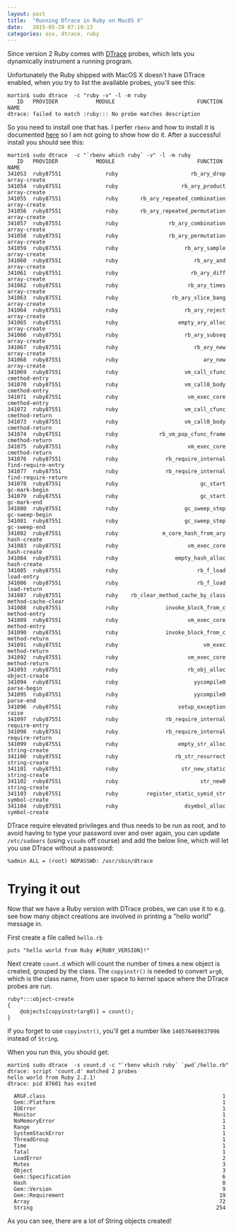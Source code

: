 ```yaml
---
layout: post
title:  "Running DTrace in Ruby on MacOS X"
date:   2015-05-29 07:19:13
categories: osx, dtrace, ruby
---
```

Since version 2 Ruby comes with [DTrace](http://dtrace.org/blogs/about/) probes, 
which lets you dynamically instrument a running program.

Unfortunately the Ruby shipped with MacOS X doesn't have DTrace enabled, when you try to list the available probes,
you'll see this:

    martin$ sudo dtrace  -c "ruby -v" -l -m ruby
       ID   PROVIDER            MODULE                          FUNCTION NAME
    dtrace: failed to match :ruby::: No probe matches description


So you need to install one that has. I perfer `rbenv` and how to install it is documented
[here](https://github.com/sstephenson/rbenv) so I am not going to show how do it. 
After a successful install you should see this:

    martin$ sudo dtrace  -c "`rbenv which ruby` -v" -l -m ruby
       ID   PROVIDER            MODULE                          FUNCTION NAME
    341053  ruby87551              ruby                       rb_ary_drop array-create
    341054  ruby87551              ruby                    rb_ary_product array-create
    341055  ruby87551              ruby       rb_ary_repeated_combination array-create
    341056  ruby87551              ruby       rb_ary_repeated_permutation array-create
    341057  ruby87551              ruby                rb_ary_combination array-create
    341058  ruby87551              ruby                rb_ary_permutation array-create
    341059  ruby87551              ruby                     rb_ary_sample array-create
    341060  ruby87551              ruby                        rb_ary_and array-create
    341061  ruby87551              ruby                       rb_ary_diff array-create
    341062  ruby87551              ruby                      rb_ary_times array-create
    341063  ruby87551              ruby                 rb_ary_slice_bang array-create
    341064  ruby87551              ruby                     rb_ary_reject array-create
    341065  ruby87551              ruby                   empty_ary_alloc array-create
    341066  ruby87551              ruby                     rb_ary_subseq array-create
    341067  ruby87551              ruby                        rb_ary_new array-create
    341068  ruby87551              ruby                           ary_new array-create
    341069  ruby87551              ruby                     vm_call_cfunc cmethod-entry
    341070  ruby87551              ruby                     vm_call0_body cmethod-entry
    341071  ruby87551              ruby                      vm_exec_core cmethod-entry
    341072  ruby87551              ruby                     vm_call_cfunc cmethod-return
    341073  ruby87551              ruby                     vm_call0_body cmethod-return
    341074  ruby87551              ruby             rb_vm_pop_cfunc_frame cmethod-return
    341075  ruby87551              ruby                      vm_exec_core cmethod-return
    341076  ruby87551              ruby               rb_require_internal find-require-entry
    341077  ruby87551              ruby               rb_require_internal find-require-return
    341078  ruby87551              ruby                          gc_start gc-mark-begin
    341079  ruby87551              ruby                          gc_start gc-mark-end
    341080  ruby87551              ruby                     gc_sweep_step gc-sweep-begin
    341081  ruby87551              ruby                     gc_sweep_step gc-sweep-end
    341082  ruby87551              ruby              m_core_hash_from_ary hash-create
    341083  ruby87551              ruby                      vm_exec_core hash-create
    341084  ruby87551              ruby                  empty_hash_alloc hash-create
    341085  ruby87551              ruby                         rb_f_load load-entry
    341086  ruby87551              ruby                         rb_f_load load-return
    341087  ruby87551              ruby    rb_clear_method_cache_by_class method-cache-clear
    341088  ruby87551              ruby               invoke_block_from_c method-entry
    341089  ruby87551              ruby                      vm_exec_core method-entry
    341090  ruby87551              ruby               invoke_block_from_c method-return
    341091  ruby87551              ruby                           vm_exec method-return
    341092  ruby87551              ruby                      vm_exec_core method-return
    341093  ruby87551              ruby                      rb_obj_alloc object-create
    341094  ruby87551              ruby                        yycompile0 parse-begin
    341095  ruby87551              ruby                        yycompile0 parse-end
    341096  ruby87551              ruby                   setup_exception raise
    341097  ruby87551              ruby               rb_require_internal require-entry
    341098  ruby87551              ruby               rb_require_internal require-return
    341099  ruby87551              ruby                   empty_str_alloc string-create
    341100  ruby87551              ruby                  rb_str_resurrect string-create
    341101  ruby87551              ruby                    str_new_static string-create
    341102  ruby87551              ruby                          str_new0 string-create
    341103  ruby87551              ruby         register_static_symid_str symbol-create
    341104  ruby87551              ruby                     dsymbol_alloc symbol-create

DTrace require elevated privileges and thus needs to be run as root, and to avoid having to type your password
over and over again, you can update `/etc/sudoers` (using `visudo` off course) and add the below line,
which will let you use DTrace without a password: 

    %admin ALL = (root) NOPASSWD: /usr/sbin/dtrace

# Trying it out

Now that we have a Ruby version with DTrace probes, we can use it to e.g. see how many object creations are involved
in printing a "hello world" message in.

First create a file called `hello.rb`

    puts "hello world from Ruby #{RUBY_VERSION}!"

Next create `count.d` which will count the number of times a new object is created, grouped by the class.
The `copyinstr()` is needed to convert `arg0`, which is the class name, from user space to kernel space where
the DTrace probes are run.

    ruby*:::object-create
    {
        @objects[copyinstr(arg0)] = count();
    }

If you forget to use `copyinstr()`, you'll get a number like `140576469837096` instead of `String`.

When you run this, you should get:

    martin$ sudo dtrace  -s count.d -c "`rbenv which ruby` `pwd`/hello.rb"
    dtrace: script 'count.d' matched 2 probes
    hello world from Ruby 2.2.1!
    dtrace: pid 87601 has exited
    
      ARGF.class                                                        1
      Gem::Platform                                                     1
      IOError                                                           1
      Monitor                                                           1
      NoMemoryError                                                     1
      Range                                                             1
      SystemStackError                                                  1
      ThreadGroup                                                       1
      Time                                                              1
      fatal                                                             1
      LoadError                                                         2
      Mutex                                                             3
      Object                                                            3
      Gem::Specification                                                6
      Hash                                                              8
      Gem::Version                                                      9
      Gem::Requirement                                                 19
      Array                                                            72
      String                                                          254

As you can see, there are a lot of String objects created!